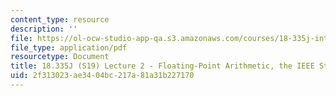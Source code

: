 ```yaml
---
content_type: resource
description: ''
file: https://ol-ocw-studio-app-qa.s3.amazonaws.com/courses/18-335j-introduction-to-numerical-methods-spring-2019/2f313023ae3404bc217a81a31b227170_MIT18_335JS19_lec2.pdf
file_type: application/pdf
resourcetype: Document
title: 18.335J (S19) Lecture 2 - Floating-Point Arithmetic, the IEEE Standard
uid: 2f313023-ae34-04bc-217a-81a31b227170
---
```

